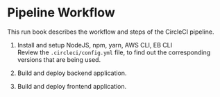 # Pipeline Workflow

This run book describes the workflow and steps of the CircleCI pipeline.  

1. Install and setup NodeJS, npm, yarn, AWS CLI, EB CLI  
  Review the `.circleci/config.yml` file, to find out the corresponding versions that are being used.  

2. Build and deploy backend application.  

3. Build and deploy frontend application.